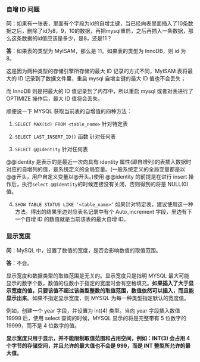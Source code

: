 ### 自增 ID 问题
**问**：如果有一张表，里面有个字段为id的自增主键，当已经向表里面插入了10条数据之后，删除了id为8，9，10的数据，再把mysql重启，之后再插入一条数据，那么这条数据的id值应该是多少，是8，还是11？

**答**：如果表的类型为 MyISAM，那么是 11。如果表的类型为 InnoDB，则 id 为 8。

这是因为两种类型的存储引擎所存储的最大 ID 记录的方式不同，MyISAM 表将最大的 ID 记录到了数据文件里，重启 mysql 自增主键的最大 ID 值也不会丢失；

而 InnoDB 则是把最大的 ID 值记录到了内存中，所以重启 mysql 或者对表进行了 OPTIMIZE 操作后，最大 ID 值将会丢失。

顺便说一下 MYSQL 获取当前表的自增值的四种方法：

1. `SELECT MAX(id) FROM <table_name>` 针对特定表

2. `SELECT LAST_INSERT_ID()`  函数   针对任何表

3. `SELECT @@identity`    针对任何表

@@identity 是表示的是最近一次向具有 identity 属性(即自增列)的表插入数据时对应的自增列的值，是系统定义的全局变量。(一般系统定义的全局变量都是以@@开头，用户自定义变量以@开头。)使用 @@identity 的前提是在进行 insert 操作后，执行`select @@identity`的时候连接没有关闭，否则得到的将是 NULL(0) 值。

4. `SHOW TABLE STATUS LIKE ‘<table_name>’`  如果针对特定表，建议使用这一种方法。得出的结果里边对应表名记录中有个 Auto_increment 字段，里边有下一个自增 ID 的数值就是当前该表的最大自增 ID。


### 显示宽度
**问**：MySQL 中，设置了数值的宽度，是否会影响数值的取值范围。

**答**：不会。

显示宽度和数据类型的取值范围是无关的。显示宽度只是指明 MYSQL 最大可能显示的数字个数，数值的位数小于指定的宽度时会有空格填充。**如果插入了大于显示宽度的值，只要该值不超过该类型整数的取值范围，数值依然可以插入，而且能显示出来**。如果不指定显示宽度，则 MYSQL 为每一种类型指定默认的宽度值。

例如，创建一个 year 字段，并设置为 int(4) 类型。当向 year 字段插入数值 19999 后，使用 select 查询的时候，MYSQL 显示的将是完整带有 5 位数字的 19999，而不是 4 位数字的值。

**显示宽度只用于显示，并不能限制取值范围和占用空间，例如：INT(3) 会占用 4 个字节的存储空间，并且允许的最大值也不会是 999，而是 INT 整型所允许的最大值。**


